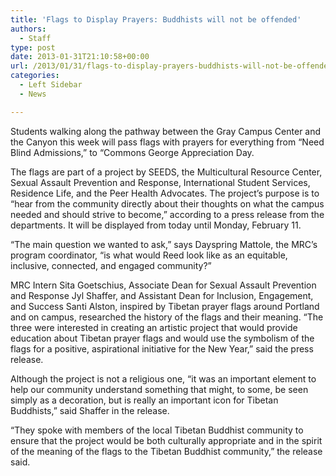 ```yaml
---
title: 'Flags to Display Prayers: Buddhists will not be offended'
authors: 
  - Staff
type: post
date: 2013-01-31T21:10:58+00:00
url: /2013/01/31/flags-to-display-prayers-buddhists-will-not-be-offended/
categories:
  - Left Sidebar
  - News

---
```

Students walking along the pathway between the Gray Campus Center and the Canyon this week will pass flags with prayers for everything from “Need Blind Admissions,” to “Commons George Appreciation Day.

The flags are part of a project by SEEDS, the Multicultural Resource Center, Sexual Assault Prevention and Response, International Student Services, Residence Life, and the Peer Health Advocates. The project&#8217;s purpose is to “hear from the community directly about their thoughts on what the campus needed and should strive to become,” according to a press release from the departments. It will be displayed from today until Monday, February 11.

“The main question we wanted to ask,” says Dayspring Mattole, the MRC&#8217;s program coordinator, “is what would Reed look like as an equitable, inclusive, connected, and engaged community?”

MRC Intern Sita Goetschius, Associate Dean for Sexual Assault Prevention and Response Jyl Shaffer, and Assistant Dean for Inclusion, Engagement, and Success Santi Alston, inspired by Tibetan prayer flags around Portland and on campus, researched the history of the flags and their meaning. “The three were interested in creating an artistic project that would provide education about Tibetan prayer flags and would use the symbolism of the flags for a positive, aspirational initiative for the New Year,” said the press release.

Although the project is not a religious one, “it was an important element to help our community understand something that might, to some, be seen simply as a decoration, but is really an important icon for Tibetan Buddhists,” said Shaffer in the release.

“They spoke with members of the local Tibetan Buddhist community to ensure that the project would be both culturally appropriate and in the spirit of the meaning of the flags to the Tibetan Buddhist community,” the release said.